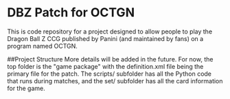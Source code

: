 # DBZ Patch for OCTGN
This is code repository for a project designed to allow people to play the Dragon Ball Z CCG published by Panini 
(and maintained by fans) on a program named OCTGN.

##Project Structure
More details will be added in the future.  For now, the top folder is the "game package" with the definition.xml file being the primary file for the patch.  The scripts/ subfolder has all the Python code that runs during matches, and the set/ subfolder has all the card information for the game.
